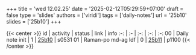 +++
title = 'wed 12.02.25'
date = '2025-02-12T05:29:59+07:00'
draft = false
type = 'slides'
authors = ['viridi']
tags = ['daily-notes']
url = '25b10'
slides = ['25b10']
+++

{{< center >}}
id | activity | status | link | info
:-: | :- | :-: | :-: | :-:
00 | Daily note init     | 1 | [25b10](/notes/25b10) | s0531
01 | Raman-po md-ag ldf  | 0 | [25b11](/notes/25b11) | p1100
{{< /center >}}
